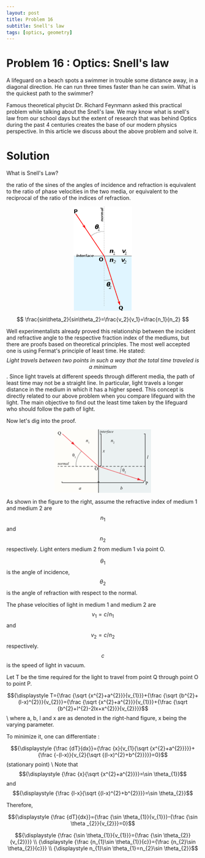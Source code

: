 ```yaml
---
layout: post
title: Problem 16
subtitle: Snell's law
tags: [optics, geometry]
---
```

# Problem 16 : Optics: Snell's law

A lifeguard on a beach spots a swimmer in trouble some distance away, in a diagonal direction. He can run three times faster than he can swim. What is the quickest path to the swimmer?

Famous theoretical phycist Dr. Richard Feynmann asked this practical problem while talking about the Snell's law. We may know what is snell's law from our school days but the extent of research that was behind Optics during the past 4 centuries creates the base of our modern physics perspective. In this article we discuss about the above problem and solve it.

# Solution

What is Snell's Law?

the ratio of the sines of the angles of incidence and refraction is equivalent to the ratio of phase velocities in the two media, or equivalent to the reciprocal of the ratio of the indices of refraction.

<center><img style=" display: block; margin-left: auto; margin-right: auto;width: 30%;" src="../assets/Prob16_fig1.png"></center>

$$
\frac{sin\theta_2}{sin\theta_2}=\frac{v_2}{v_1}=\frac{n_1}{n_2}
$$

Well experimentalists already proved this relationship between the incident and refractive angle to the respective fraction index of the mediums, but there are proofs based on theoretical principles. The most well accepted one is using Fermat's principle of least time. 
He stated: $$ \textit{Light travels between two points in such a way that the total time traveled is a minimum}$$. Since light travels at different speeds through different media, the path of least time may not be a straight line. In particular, light travels a longer distance in the medium in which it has a higher speed. 
This concept is directly related to our above problem when you compare lifeguard with the light. The main objective to find out the least time taken by the lifeguard who should follow the path of light.

Now let's dig into the proof. 

<center><img style=" display: block; margin-left: auto; margin-right: auto;width: 50%;" src="../assets/Prob16_fig2.png"></center>

As shown in the figure to the right, assume the refractive index of medium 1 and medium 2 are $${\displaystyle n_{1}}$$ and $${\displaystyle n_{2}}$$ respectively. Light enters medium 2 from medium 1 via point O.

$${\displaystyle \theta_{1}}$$ is the angle of incidence, $${\displaystyle\theta_{2}}$$ is the angle of refraction with respect to the normal.

The phase velocities of light in medium 1 and medium 2 are $${\displaystyle v_{1}=c/n_{1}}$$ and $${\displaystyle v_{2}=c/n_{2}}$$ respectively. $${\displaystyle c}$$ is the speed of light in vacuum.

Let T be the time required for the light to travel from point Q through point O to point P.

$${\displaystyle T={\frac {\sqrt {x^{2}+a^{2}}}{v_{1}}}+{\frac {\sqrt {b^{2}+(l-x)^{2}}}{v_{2}}}={\frac {\sqrt {x^{2}+a^{2}}}{v_{1}}}+{\frac {\sqrt {b^{2}+l^{2}-2lx+x^{2}}}{v_{2}}}}$$ \\
where a, b, l and x are as denoted in the right-hand figure, x being the varying parameter.

To minimize it, one can differentiate :

$${\displaystyle {\frac {dT}{dx}}={\frac {x}{v_{1}{\sqrt {x^{2}+a^{2}}}}}+{\frac {-(l-x)}{v_{2}{\sqrt {(l-x)^{2}+b^{2}}}}}=0}$$ (stationary point) \\
Note that $${\displaystyle {\frac {x}{\sqrt {x^{2}+a^{2}}}}=\sin \theta_{1}}$$ and $${\displaystyle {\frac {l-x}{\sqrt {(l-x)^{2}+b^{2}}}}=\sin \theta_{2}}$$

Therefore,
	
$${\displaystyle {\frac {dT}{dx}}={\frac {\sin \theta_{1}}{v_{1}}}-{\frac {\sin \theta _{2}}{v_{2}}}=0}$$

$${\displaystyle {\frac {\sin \theta_{1}}{v_{1}}}={\frac {\sin \theta_{2}}{v_{2}}}} \\
{\displaystyle {\frac {n_{1}\sin \theta_{1}}{c}}={\frac {n_{2}\sin \theta_{2}}{c}}} \\
{\displaystyle n_{1}\sin \theta_{1}=n_{2}\sin \theta_{2}}$$